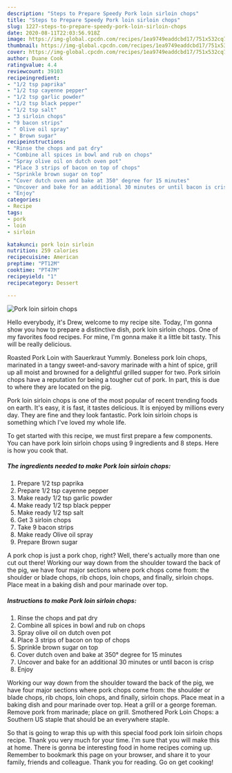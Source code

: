 ```yaml
---
description: "Steps to Prepare Speedy Pork loin sirloin chops"
title: "Steps to Prepare Speedy Pork loin sirloin chops"
slug: 1227-steps-to-prepare-speedy-pork-loin-sirloin-chops
date: 2020-08-11T22:03:56.918Z
image: https://img-global.cpcdn.com/recipes/1ea9749eaddcbd17/751x532cq70/pork-loin-sirloin-chops-recipe-main-photo.jpg
thumbnail: https://img-global.cpcdn.com/recipes/1ea9749eaddcbd17/751x532cq70/pork-loin-sirloin-chops-recipe-main-photo.jpg
cover: https://img-global.cpcdn.com/recipes/1ea9749eaddcbd17/751x532cq70/pork-loin-sirloin-chops-recipe-main-photo.jpg
author: Duane Cook
ratingvalue: 4.4
reviewcount: 39103
recipeingredient:
- "1/2 tsp paprika"
- "1/2 tsp cayenne pepper"
- "1/2 tsp garlic powder"
- "1/2 tsp black pepper"
- "1/2 tsp salt"
- "3 sirloin chops"
- "9 bacon strips"
- " Olive oil spray"
- " Brown sugar"
recipeinstructions:
- "Rinse the chops and pat dry"
- "Combine all spices in bowl and rub on chops"
- "Spray olive oil on dutch oven pot"
- "Place 3 strips of bacon on top of chops"
- "Sprinkle brown sugar on top"
- "Cover dutch oven and bake at 350° degree for 15 minutes"
- "Uncover and bake for an additional 30 minutes or until bacon is crisp"
- "Enjoy"
categories:
- Recipe
tags:
- pork
- loin
- sirloin

katakunci: pork loin sirloin 
nutrition: 259 calories
recipecuisine: American
preptime: "PT12M"
cooktime: "PT47M"
recipeyield: "1"
recipecategory: Dessert

---
```



![Pork loin sirloin chops](https://img-global.cpcdn.com/recipes/1ea9749eaddcbd17/751x532cq70/pork-loin-sirloin-chops-recipe-main-photo.jpg)

Hello everybody, it's Drew, welcome to my recipe site. Today, I'm gonna show you how to prepare a distinctive dish, pork loin sirloin chops. One of my favorites food recipes. For mine, I'm gonna make it a little bit tasty. This will be really delicious.

Roasted Pork Loin with Sauerkraut Yummly. Boneless pork loin chops, marinated in a tangy sweet-and-savory marinade with a hint of spice, grill up all moist and browned for a delightful grilled supper for two. Pork sirloin chops have a reputation for being a tougher cut of pork. In part, this is due to where they are located on the pig.

Pork loin sirloin chops is one of the most popular of recent trending foods on earth. It's easy, it is fast, it tastes delicious. It is enjoyed by millions every day. They are fine and they look fantastic. Pork loin sirloin chops is something which I've loved my whole life.


To get started with this recipe, we must first prepare a few components. You can have pork loin sirloin chops using 9 ingredients and 8 steps. Here is how you cook that.

<!--inarticleads1-->

##### The ingredients needed to make Pork loin sirloin chops:

1. Prepare 1/2 tsp paprika
1. Prepare 1/2 tsp cayenne pepper
1. Make ready 1/2 tsp garlic powder
1. Make ready 1/2 tsp black pepper
1. Make ready 1/2 tsp salt
1. Get 3 sirloin chops
1. Take 9 bacon strips
1. Make ready  Olive oil spray
1. Prepare  Brown sugar


A pork chop is just a pork chop, right? Well, there&#39;s actually more than one cut out there! Working our way down from the shoulder toward the back of the pig, we have four major sections where pork chops come from: the shoulder or blade chops, rib chops, loin chops, and finally, sirloin chops. Place meat in a baking dish and pour marinade over top. 

<!--inarticleads2-->

##### Instructions to make Pork loin sirloin chops:

1. Rinse the chops and pat dry
1. Combine all spices in bowl and rub on chops
1. Spray olive oil on dutch oven pot
1. Place 3 strips of bacon on top of chops
1. Sprinkle brown sugar on top
1. Cover dutch oven and bake at 350° degree for 15 minutes
1. Uncover and bake for an additional 30 minutes or until bacon is crisp
1. Enjoy


Working our way down from the shoulder toward the back of the pig, we have four major sections where pork chops come from: the shoulder or blade chops, rib chops, loin chops, and finally, sirloin chops. Place meat in a baking dish and pour marinade over top. Heat a grill or a george foreman. Remove pork from marinade; place on grill. Smothered Pork Loin Chops: a Southern US staple that should be an everywhere staple. 

So that is going to wrap this up with this special food pork loin sirloin chops recipe. Thank you very much for your time. I'm sure that you will make this at home. There is gonna be interesting food in home recipes coming up. Remember to bookmark this page on your browser, and share it to your family, friends and colleague. Thank you for reading. Go on get cooking!
